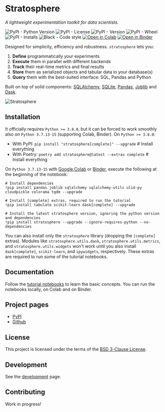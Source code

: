 # Stratosphere

*A lightweight experimentation toolkit for data scientists.*

![PyPI - Python Version](https://img.shields.io/pypi/pyversions/stratosphere)
![PyPI - License](https://img.shields.io/pypi/l/stratosphere)
![PyPI - Version](https://img.shields.io/pypi/v/stratosphere)
![PyPI - Wheel](https://img.shields.io/pypi/wheel/stratosphere)
![PyPI - Installs](https://img.shields.io/pypi/dm/stratosphere)
![Black - Code style](https://img.shields.io/badge/code%20style-black-000000.svg)
[![Open in Colab](https://colab.research.google.com/assets/colab-badge.svg)](https://colab.research.google.com/drive/1dkKBwhm4L_MMoWWtfD0FAFgTFP1BV40c)
[![Open in Binder](https://mybinder.org/badge_logo.svg)](https://mybinder.org/v2/gh/elehcimd/stratosphere/HEAD)

Designed for simplicity, efficiency and robustness. `stratosphere` lets you:

1. **Define** programmatically your experiments
2. **Execute** them in parallel with different backends
3. **Track** their real-time metrics and final results
4. **Store** them as serialized objects and tabular data in your database(s)
5. **Query** them with the best-suited interface: SQL, Pandas and Python

Built on top of solid components: [SQLAlchemy](https://www.sqlalchemy.org/), [SQLite](https://www.sqlite.org/), [Pandas](https://pandas.pydata.org/), [Joblib](https://joblib.readthedocs.io/en/latest/) and [Dask](https://www.dask.org/).

![Stratosphere](https://raw.githubusercontent.com/elehcimd/stratosphere/b6993093ae617b98bcabf5d1d3153a7c3e1383a5/logo.png)

## Installation

It officially requires `Python >= 3.8.0`, but it can be forced to work smoothly also on `Python 3.7.13-15` (supporting Colab, Binder).
On `Python >= 3.8.0`:

* With PyPI: `pip install "stratosphere[complete]" --upgrade` # Install everything
* With Poetry: `poetry add stratosphere@latest --extras complete` # Install everything

On `Python 3.7.13-15` with [Google Colab](https://colab.research.google.com/) or 
[Binder](https://mybinder.org), execute the following at the beginning of the notebook:

```
# Install dependencies
!pip install pandas joblib sqlalchemy sqlalchemy-utils ulid-py cloudpickle colorama tqdm --upgrade

# Install [complete] extras, required to run the tutorial
!pip install tabulate scikit-learn dask[complete] --upgrade

# Install the latest stratosphere version, ignoring the python version and dependencies
!pip install stratosphere --upgrade --ignore-requires-python --no-dependencies
```

You can also install only the `stratosphere` library (dropping the `[complete]` extras).
Modules like `stratosphere.utils.dask`, `stratosphere.utils.metrics`, and `stratosphere.utils.widgets`
won't work until you also install `dask[complete]`, `scikit-learn`, and `ipywidgets`, respectively.
These extras are required to run some of the tutorial notebooks.

## Documentation

Follow the [tutorial notebooks](./notebooks/) to learn the basic concepts.
You can run the notebooks locally, on Colab and on Binder.

## Project pages

* [PyPI](https://pypi.org/project/stratosphere/)
* [Github](https://github.com/elehcimd/stratosphere)

## License

This project is licensed under the terms of the [BSD 3-Clause License](https://github.com/elehcimd/stratosphere/blob/main/LICENSE).

## Development

See the [development](https://github.com/elehcimd/stratosphere/blob/main/DEVELOPMENT.md) page.

## Contributing

Work in progress!
